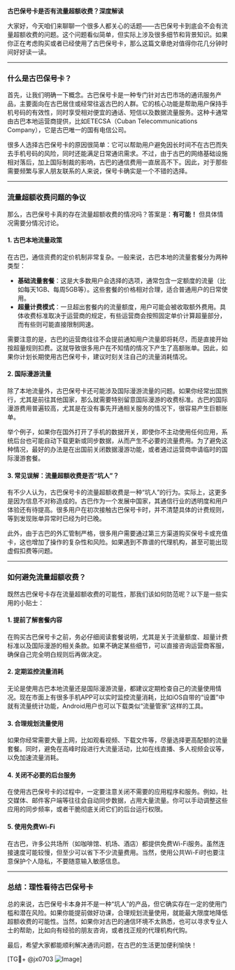 **古巴保号卡是否有流量超额收费？深度解读**

大家好，今天咱们来聊聊一个很多人都关心的话题——古巴保号卡到底会不会有流量超额收费的问题。这个问题看似简单，但实际上涉及很多细节和背景知识。如果你正在考虑购买或者已经使用了古巴保号卡，那么这篇文章绝对值得你花几分钟时间好好读一读。

---

### **什么是古巴保号卡？**
首先，让我们明确一下概念。古巴保号卡是一种专门针对古巴市场的通讯服务产品，主要面向在古巴居住或经常往返古巴的人群。它的核心功能是帮助用户保持手机号码的有效性，同时享受相对便宜的通话、短信以及数据流量服务。这种卡通常由古巴本地运营商提供，比如ETECSA（Cuban Telecommunications Company），它是古巴唯一的国有电信公司。

很多人选择古巴保号卡的原因很简单：它可以帮助用户避免因长时间不在古巴而失去手机号码的风险，同时还能满足日常通讯需求。不过，由于古巴的网络基础设施相对落后，加上国际制裁的影响，古巴的通信费用一直居高不下。因此，对于那些需要频繁与家人朋友联系的人来说，保号卡确实是一个不错的选择。

---

### **流量超额收费问题的争议**
那么，古巴保号卡真的存在流量超额收费的情况吗？答案是：**有可能！** 但具体情况需要分情况讨论。

#### **1. 古巴本地流量政策**
在古巴，通信资费的定价机制非常复杂。一般来说，古巴本地的流量套餐分为两种类型：
- **基础流量套餐**：这是大多数用户会选择的选项，通常包含一定额度的流量（比如每天1GB、每周5GB等）。这些套餐的价格相对合理，适合普通用户的日常使用。
- **超量计费模式**：一旦超出套餐内的流量额度，用户可能会被收取额外费用。具体收费标准取决于运营商的规定，有些运营商会按照固定单价计算超量部分，而有些则可能直接限制网速。

需要注意的是，古巴的运营商往往不会提前通知用户流量即将耗尽，而是直接开始按超量规则扣费。这就导致很多用户在不知情的情况下产生了高额账单。因此，如果你计划长期使用古巴保号卡，建议时刻关注自己的流量消耗情况。

#### **2. 国际漫游流量**
除了本地流量外，古巴保号卡还可能涉及国际漫游流量的问题。如果你经常出国旅行，尤其是前往其他国家，那么就需要特别留意国际漫游的收费标准。古巴的国际漫游费用普遍较高，尤其是在没有事先开通相关服务的情况下，很容易产生巨额账单。

举个例子，如果你在国外打开了手机的数据开关，即使你不主动使用任何应用，系统后台也可能自动下载更新或同步数据，从而产生不必要的流量费用。为了避免这种情况，最好的办法是在出国前关闭数据漫游功能，或者通过运营商申请临时的国际漫游套餐。

#### **3. 常见误解：流量超额收费是否“坑人”？**
有不少人认为，古巴保号卡的流量超额收费是一种“坑人”的行为。实际上，这更多是因为信息不对称造成的。古巴作为一个发展中国家，其通信行业的透明度和用户体验还有待提高。很多用户在初次接触古巴保号卡时，并不清楚具体的计费规则，等到发现账单异常时已经为时已晚。

此外，由于古巴的外汇管制严格，很多用户需要通过第三方渠道购买保号卡或充值卡，这也增加了操作的复杂性和风险。如果遇到不靠谱的代理机构，甚至可能出现虚假扣费等问题。

---

### **如何避免流量超额收费？**
既然古巴保号卡存在流量超额收费的可能性，那我们该如何防范呢？以下是一些实用的小贴士：

#### **1. 提前了解套餐内容**
在购买古巴保号卡之前，务必仔细阅读套餐说明，尤其是关于流量额度、超量计费标准以及国际漫游的相关条款。如果不确定某些细节，可以直接咨询运营商客服，确保自己完全明白规则后再做决定。

#### **2. 定期监控流量消耗**
无论是使用古巴本地流量还是国际漫游流量，都建议定期检查自己的流量使用情况。现在市面上有很多手机APP可以实时监控流量消耗，比如iOS自带的“设置”中就有流量统计功能，Android用户也可以下载类似“流量管家”这样的工具。

#### **3. 合理规划流量使用**
如果你经常需要大量上网，比如观看视频、下载文件等，尽量选择更高配额的流量套餐。同时，避免在高峰时段进行大流量活动，比如在线直播、多人视频会议等，以免加速流量消耗。

#### **4. 关闭不必要的后台服务**
在使用古巴保号卡的过程中，一定要注意关闭不需要的应用程序和服务。例如，社交媒体、邮件客户端等往往会自动同步数据，占用大量流量。你可以手动调整这些应用的同步频率，或者干脆彻底关闭它们的后台运行权限。

#### **5. 使用免费Wi-Fi**
在古巴，许多公共场所（如咖啡馆、机场、酒店）都提供免费Wi-Fi服务。虽然连接速度可能较慢，但至少可以省下不少流量费用。当然，使用公共Wi-Fi时也要注意保护个人隐私，不要随意输入敏感信息。

---

### **总结：理性看待古巴保号卡**
总的来说，古巴保号卡本身并不是一种“坑人”的产品，但它确实存在一定的使用门槛和潜在风险。如果你能提前做好功课，合理规划流量使用，就能最大限度地降低超额收费的可能性。当然，如果你对古巴的通信环境不太熟悉，也可以寻求专业人士的帮助，比如向有经验的朋友咨询，或者找正规的代理机构代购。

最后，希望大家都能顺利解决通讯问题，在古巴的生活更加便利愉快！

[TG💪+ @jx0703 ![Image](https://github.com/user-attachments/assets/dbca1d08-cadb-493c-b0ec-ad6f7a83f270)]